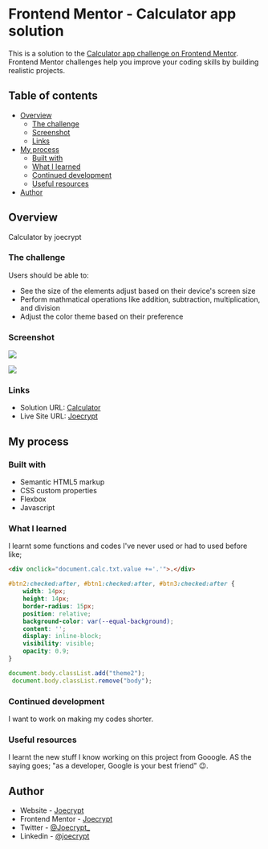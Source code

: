 # Frontend Mentor - Calculator app solution

This is a solution to the [Calculator app challenge on Frontend Mentor](https://www.frontendmentor.io/challenges/calculator-app-9lteq5N29). Frontend Mentor challenges help you improve your coding skills by building realistic projects. 

## Table of contents

- [Overview](#overview)
  - [The challenge](#the-challenge)
  - [Screenshot](#screenshot)
  - [Links](#links)
- [My process](#my-process)
  - [Built with](#built-with)
  - [What I learned](#what-i-learned)
  - [Continued development](#continued-development)
  - [Useful resources](#useful-resources)
- [Author](#author)


## Overview

Calculator by joecrypt

### The challenge

Users should be able to:

- See the size of the elements adjust based on their device's screen size
- Perform mathmatical operations like addition, subtraction, multiplication, and division
- Adjust the color theme based on their preference

### Screenshot

![](./images/theme1)

![](./images/theme3)

### Links

- Solution URL: [Calculator](https://joe801.github.io/)
- Live Site URL: [Joecrypt](https://www.joecrypt.tk/project3/index.html)

## My process

### Built with

- Semantic HTML5 markup
- CSS custom properties
- Flexbox
- Javascript

### What I learned

I learnt some functions and codes I've never used or had to used before like;

```html
<div onclick="document.calc.txt.value +='.'">.</div>
```
```css
#btn2:checked:after, #btn1:checked:after, #btn3:checked:after {
    width: 14px;
    height: 14px;
    border-radius: 15px; 
    position: relative;
    background-color: var(--equal-background);
    content: '';
    display: inline-block;
    visibility: visible;
    opacity: 0.9;
}
```
```js
document.body.classList.add("theme2");
 document.body.classList.remove("body");
```

### Continued development

I want to work on making my codes shorter.

### Useful resources

I learnt the new stuff I know working on this project from Gooogle. AS the saying goes; "as a developer, Google is your best friend" 😉.

## Author

- Website - [Joecrypt](https://www.joecrypt.tk)
- Frontend Mentor - [Joecrypt](https://www.frontendmentor.io/profile/joe801)
- Twitter - [@Joecrypt_](https://www.twitter.com/Joecrypt_)
- Linkedin - [@joecrypt](https://wwww.linkedin.com/in/joecrypt)

